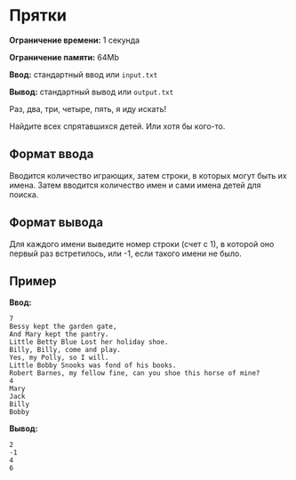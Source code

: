 # Прятки

**Ограничение времени:** 1 секунда

**Ограничение памяти:** 64Mb

**Ввод:** стандартный ввод или `input.txt`

**Вывод:** стандартный вывод или `output.txt`

Раз, два, три, четыре, пять, я иду искать!

Найдите всех спрятавшихся детей. Или хотя бы кого-то.

## Формат ввода

Вводится количество играющих, затем строки, в которых могут быть их имена. Затем вводится количество имен и сами имена детей для поиска.

## Формат вывода

Для каждого имени выведите номер строки (счет с 1), в которой оно первый раз встретилось, или -1, если такого имени не было.

## Пример

**Ввод:**

```
7
Bessy kept the garden gate,
And Mary kept the pantry.
Little Betty Blue Lost her holiday shoe.
Billy, Billy, come and play.
Yes, my Polly, so I will.
Little Bobby Snooks was fond of his books.
Robert Barnes, my fellow fine, can you shoe this horse of mine?
4
Mary
Jack
Billy
Bobby
```

**Вывод:**

```
2
-1
4
6